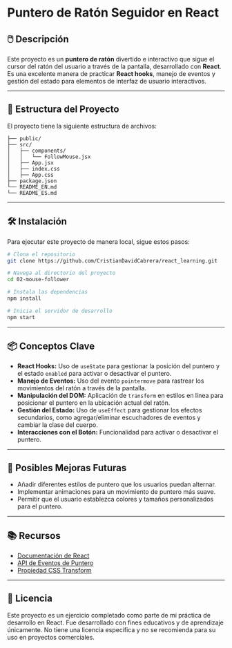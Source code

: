 
# Puntero de Ratón Seguidor en React

## 🖱️ Descripción
Este proyecto es un **puntero de ratón** divertido e interactivo que sigue el cursor del ratón del usuario a través de la pantalla, desarrollado con **React**. Es una excelente manera de practicar **React hooks**, manejo de eventos y gestión del estado para elementos de interfaz de usuario interactivos.

---

## 📁 Estructura del Proyecto
El proyecto tiene la siguiente estructura de archivos:

```
├── public/
├── src/
│   ├── components/
│   │   └── FollowMouse.jsx
│   ├── App.jsx
│   ├── index.css
│   ├── App.css
├── package.json
└── README_EN.md
└── README_ES.md
```

---

## 🛠️ Instalación
Para ejecutar este proyecto de manera local, sigue estos pasos:

```bash
# Clona el repositorio
git clone https://github.com/CristianDavidCabrera/react_learning.git

# Navega al directorio del proyecto
cd 02-mouse-follower

# Instala las dependencias
npm install

# Inicia el servidor de desarrollo
npm start
```

---

## 📦 Conceptos Clave
- **React Hooks:** Uso de `useState` para gestionar la posición del puntero y el estado `enabled` para activar o desactivar el puntero.
- **Manejo de Eventos:** Uso del evento `pointermove` para rastrear los movimientos del ratón a través de la pantalla.
- **Manipulación del DOM:** Aplicación de `transform` en estilos en línea para posicionar el puntero en la ubicación actual del ratón.
- **Gestión del Estado:** Uso de `useEffect` para gestionar los efectos secundarios, como agregar/eliminar escuchadores de eventos y cambiar la clase del cuerpo.
- **Interacciones con el Botón:** Funcionalidad para activar o desactivar el puntero.

---

## 🚧 Posibles Mejoras Futuras
- Añadir diferentes estilos de puntero que los usuarios puedan alternar.
- Implementar animaciones para un movimiento de puntero más suave.
- Permitir que el usuario establezca colores y tamaños personalizados para el puntero.

---

## 📚 Recursos
- [Documentación de React](https://react.dev)
- [API de Eventos de Puntero](https://developer.mozilla.org/en-US/docs/Web/API/Pointer_events)
- [Propiedad CSS Transform](https://developer.mozilla.org/en-US/docs/Web/CSS/transform)

---

## 📝 Licencia
Este proyecto es un ejercicio completado como parte de mi práctica de desarrollo en React. Fue desarrollado con fines educativos y de aprendizaje únicamente. No tiene una licencia específica y no se recomienda para su uso en proyectos comerciales.